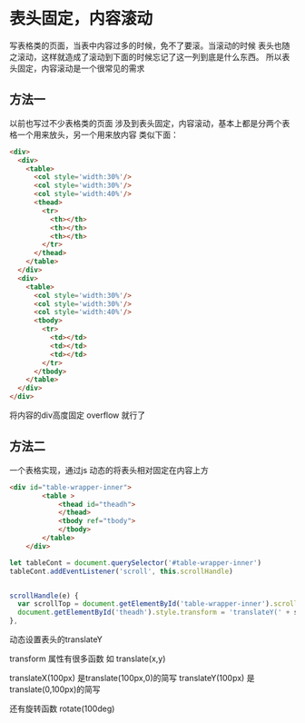 # 表头固定，内容滚动
写表格类的页面，当表中内容过多的时候，免不了要滚。当滚动的时候
表头也随之滚动，这样就造成了滚动到下面的时候忘记了这一列到底是什么东西。
所以表头固定，内容滚动是一个很常见的需求

## 方法一
以前也写过不少表格类的页面
涉及到表头固定，内容滚动，基本上都是分两个表格一个用来放头，另一个用来放内容
类似下面：
```html
<div>
  <div>
    <table>
      <col style='width:30%'/>
      <col style='width:30%'/>
      <col style='width:40%'/>
      <thead>
        <tr>
          <th></th>
          <th></th>
          <th></th>
        </tr>
      </thead>
    </table>  
  </div>  
  <div>
    <table>
      <col style='width:30%'/>
      <col style='width:30%'/>
      <col style='width:40%'/>
      <tbody>
        <tr>
          <td></td>
          <td></td>
          <td></td>
        </tr>
      </tbody>
    </table>
  </div>  
</div>
```

将内容的div高度固定   overflow 就行了


## 方法二 
一个表格实现，通过js 动态的将表头相对固定在内容上方

```html
<div id="table-wrapper-inner">
        <table >
            <thead id="theadh">
            </thead>
            <tbody ref="tbody">
            </tbody>
        </table>
    </div>
```

```javascript
let tableCont = document.querySelector('#table-wrapper-inner')
tableCont.addEventListener('scroll', this.scrollHandle)


scrollHandle(e) {
  var scrollTop = document.getElementById('table-wrapper-inner').scrollTop-2;
  document.getElementById('theadh').style.transform = 'translateY(' + scrollTop + 'px)';
},

```

动态设置表头的translateY

transform 属性有很多函数
如
translate(x,y)

translateX(100px) 是translate(100px,0)的简写
translateY(100px) 是translate(0,100px)的简写

还有旋转函数 rotate(100deg)